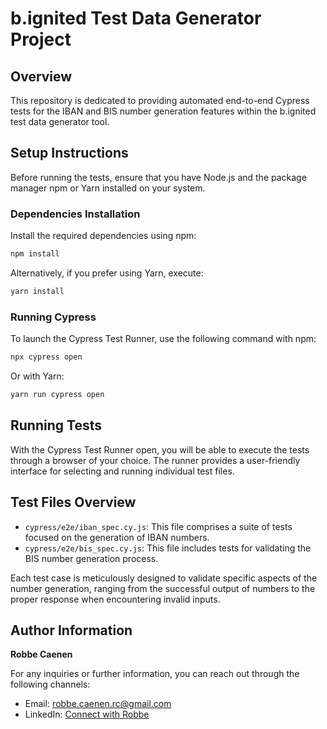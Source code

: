 # b.ignited Test Data Generator Project

## Overview
This repository is dedicated to providing automated end-to-end Cypress tests for the IBAN and BIS number generation features within the b.ignited test data generator tool.

## Setup Instructions

Before running the tests, ensure that you have Node.js and the package manager npm or Yarn installed on your system.

### Dependencies Installation

Install the required dependencies using npm:

```bash
npm install
```

Alternatively, if you prefer using Yarn, execute:

```bash
yarn install
```

### Running Cypress

To launch the Cypress Test Runner, use the following command with npm:

```bash
npx cypress open
```

Or with Yarn:

```bash
yarn run cypress open
```

## Running Tests

With the Cypress Test Runner open, you will be able to execute the tests through a browser of your choice. The runner provides a user-friendly interface for selecting and running individual test files.

## Test Files Overview

- `cypress/e2e/iban_spec.cy.js`: This file comprises a suite of tests focused on the generation of IBAN numbers.
- `cypress/e2e/bis_spec.cy.js`: This file includes tests for validating the BIS number generation process.

Each test case is meticulously designed to validate specific aspects of the number generation, ranging from the successful output of numbers to the proper response when encountering invalid inputs.

## Author Information

**Robbe Caenen**

For any inquiries or further information, you can reach out through the following channels:

- Email: [robbe.caenen.rc@gmail.com](mailto:robbe.caenen.rc@gmail.com)
- LinkedIn: [Connect with Robbe](https://www.linkedin.com/in/robbecaenen/)